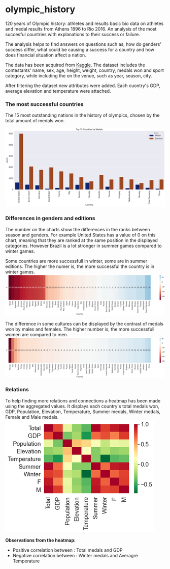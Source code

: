 # olympic_history
120 years of Olympic history: athletes and results basic bio data on athletes and medal results from Athens 1896 to Rio 2016.
An analysis of the most succesful countries with explanations to their success or failure.


The analysis helps to find answers on questions such as, how do genders' success differ, what could be causing a success for a country and how does financial situation affect a nation. 

The data has been acquired from [Kaggle](https://www.kaggle.com/heesoo37/120-years-of-olympic-history-athletes-and-results). The dataset includes the contestants' name, sex, age, height, weight, country, medals won and sport category, while including the on the venue, such as year, season, city.

After filtering the dataset new attributes were added. Each cuontry's GDP, average elevation and temperature were attached.

### The most successful countries
The 15 most outstanding nations in the history of olympics, chosen by the total amount of medals won.

![](top_countries.png)

### Differences in genders and editions
The number on the charts show the differences in the ranks between season and genders. For example United States has a value of 0 on this chart, meaning that they are ranked at the same position in the displayed categories. However Brazil is a lot stronger in summer games compared to winter games.

Some countries are more successfull in winter, some are in summer editions. The higher the numer is, the more successful the country is in winter games.
![](seasonal.png)

The difference in some cultures can be displayed by the contrast of medals won by males and females. The higher number is, the more successfull women are compared to men.
![](gender.png)

### Relations

To help finding more relations and connections a heatmap has been made using the aggregated values. It displays each country's total medals won, GDP, Population, Elevation, Temperature, Summer medals, Winter medals, Female and Male medals.
![](corr.png)

**Observations from the heatmap:**
- Positive correlation between : Total medals and GDP
- Negative correlation between : Winter medals and Averagre Temperature
